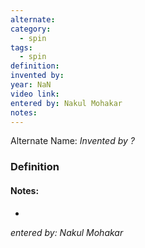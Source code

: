 ```yaml
---
alternate: 
category:
  - spin
tags:
  - spin
definition: 
invented by: 
year: NaN
video link: 
entered by: Nakul Mohakar
notes: 
---
```

Alternate Name: 
*Invented by ?*

### Definition



#### Notes:
- 
*entered by: Nakul Mohakar*
